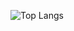 ![Top Langs](https://github-readme-stats.vercel.app/api/top-langs/?username=hdhsoos&layout=compact)

<!--
**hdhsoos/hdhsoos** is a ✨ _special_ ✨ repository because its `README.md` (this file) appears on your GitHub profile.

Here are some ideas to get you started:

- 🔭 I’m currently working on ...
- 🌱 I’m currently learning ...
- 👯 I’m looking to collaborate on ...
- 🤔 I’m looking for help with ... FINDING A JOB
- 💬 Ask me about ...
- 📫 How to reach me: ...
- 😄 Pronouns: ...
- ⚡ Fun fact: ...
-->
